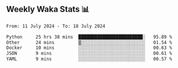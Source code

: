 ## Weekly Waka Stats 📊
<!--START_SECTION:waka-->

```txt
From: 11 July 2024 - To: 18 July 2024

Python     25 hrs 38 mins  ████████████████████████░   95.89 %
Other      24 mins         ▒░░░░░░░░░░░░░░░░░░░░░░░░   01.54 %
Docker     10 mins         ░░░░░░░░░░░░░░░░░░░░░░░░░   00.63 %
JSON       9 mins          ░░░░░░░░░░░░░░░░░░░░░░░░░   00.61 %
YAML       9 mins          ░░░░░░░░░░░░░░░░░░░░░░░░░   00.57 %
```

<!--END_SECTION:waka-->

<!--

Here are some ideas to get you started:

- 🔭 I’m currently working on (way to add branches committed on)
- 🌱 I’m currently learning Web Frameworks and Machine Learning! (Lisp, JS (react & angular), Python, and __)
- 💬 Ask me about ...
- 📫 How to reach me: 
- 😄 Pronouns: He/Him/His
- ⚡ Fun fact: ...

that-recsys-lab
-->
